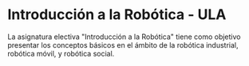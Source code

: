 # Introducción a la Robótica  - ULA
La asignatura electiva "Introducción a la Robótica" tiene como objetivo presentar los conceptos básicos en el ámbito de la robótica industrial, robótica móvil, y robótica social.
